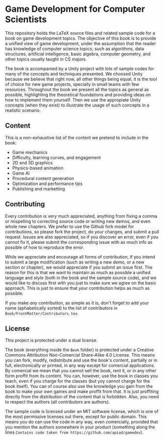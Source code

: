 # Game Development for Computer Scientists

This repository holds the LaTeX source files and related sample code for a book on game development topics.
The objective of this book is to provide a unified view of game development, under the assumption that
the reader has knowledge of computer science topics, such as algorithms, data structures, artificial intelligence,
basic algebra, computer geometry, and other topics usually taught in CS majors.

The book is accompanied by a Unity project with lots of sample codes for many of the concepts and techniques
presented. We choosed Unity because we believe that right now, all other things being equal, it is the tool
of choice for new game projects, specially in small teams with few resources. Throughout the book we
present all the topics as general as possible, highlighting the theoretical foundations and providing
ideas on how to implement them yourself. Then we use the appropiate Unity concepts (when they exist) to
illustrate the usage of such concepts in a realistic scenario.

## Content

This is a non-exhaustive list of the content we pretend to include in the book:

* Game mechanics
* Difficulty, learning curves, and engagement
* 2D and 3D graphics
* Physics-based animation
* Game AI
* Procedural content generation
* Optimization and performance tips
* Publishing and marketting

## Contributing

Every contribution is very much appreciated, anything from fixing a comma or mispelling to correcting
source code or writing new demos, and even whole new chapters. We prefer to use the Github fork model
for contributions, so please fork the project, do your changes, and submit a pull request. Issues
are also appreciated, so if you discover an error, even if you cannot fix it, please submit the
corresponding issue with as much info as possible of how to reproduce the error.

While we appreciate and encourage all forms of contribution, if you intend to submit a large
modification (such as writing a new demo, or a new section or chapter), we would appreciate
if you submit an issue first. The reason for this is that we want to maintain as much as possible
a unified language and style (both in the book and the sample source code), and we would like
to discuss first with you just to make sure we agree on the basic approach. This is just to ensure
that your contribution helps as much as possible.

If you make *any* contribution, as simple as it is, don't forget to add your name (aphabetically sorted)
to the list of contributors in `Book/FrontMatter/Contributors.tex`.

## License

This project is protected under a dual license.

The book (everything inside the `Book` folder) is protected
under a Creative Commons Attribution Non-Comercial Share-Alike 4.0 License. This means you can fork, modify,
redistribute and use the book's content, partially or in full, electronically or printed, in any way except
for comercial applications. By comercial we mean that you cannot sell the book, rent it, or in any other
form proffit from its content. You can, however, use the book in classes you teach, even if you charge for
the classes (but yoy cannot charge for the book itself). You can of course also use the knowledge you gain
from the book to make your own games and make proffit from that. It is just proffiting directly from the
distribution of the content that is forbidden. Also, you need to respect the authors (all contributors are authors).

The sample code is licensed under an MIT software license, which is one of the most permissive licenses out there,
except for public domain. This means you do can use the code in any way, even comercially, provided that you
mention the authors somewhere in your product (something along the lines `Contains code taken from https://github.com/apiad/gamedev`).
